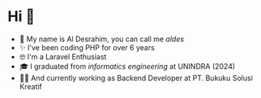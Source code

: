 # Hi 👋

- 🤙 My name is Al Desrahim, you can call me _aldes_
- ✨ I've been coding PHP for over 6 years
- 🤓 I'm a Laravel Enthusiast
- 🎓 I graduated from _informatics engineering_ at UNINDRA (2024)
- 🧑‍💻 And currently working as Backend Developer at PT. Bukuku Solusi Kreatif
